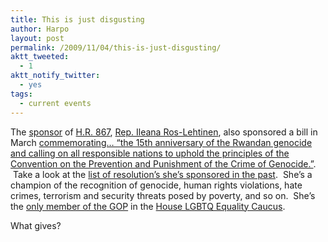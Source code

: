 ```yaml
---
title: This is just disgusting
author: Harpo
layout: post
permalink: /2009/11/04/this-is-just-disgusting/
aktt_tweeted:
  - 1
aktt_notify_twitter:
  - yes
tags:
  - current events
---
```

The <a href="http://thomas.loc.gov/cgi-bin/bdquery/D?d111:20:./temp/~bdVfTw::" target="_blank">sponsor</a> of <a href="http://hdl.loc.gov/loc.uscongress/legislation.111hres867" target="_blank">H.R. 867</a>, <a href="http://ros-lehtinen.house.gov/" target="_blank">Rep. Ileana Ros-Lehtinen</a>, also sponsored a bill in March <a href="http://thomas.loc.gov/cgi-bin/bdquery/D?d111:4:./temp/~bdVfTw::" target="_blank">commemorating&#8230; &#8220;the 15th anniversary of the Rwandan genocide and calling on all responsible nations to uphold the principles of the Convention on the Prevention and Punishment of the Crime of Genocide.&#8221;</a>.  Take a look at the <a href="http://thomas.loc.gov/cgi-bin/bdquery/R?d111:FLD003:@1(Rep+Ros-Lehtinen+Ileana):" target="_blank">list of resolution&#8217;s she&#8217;s sponsored in the past</a>.  She&#8217;s a champion of the recognition of genocide, human rights violations, hate crimes, terrorism and security threats posed by poverty, and so on.  She&#8217;s the <a href="http://en.wikipedia.org/wiki/Ileana_Ros-Lehtinen" target="_blank">only member of the GOP</a> in the <a href="http://lgbt.tammybaldwin.house.gov/membership.shtml" target="_blank">House LGBTQ Equality Caucus</a>.

What gives?